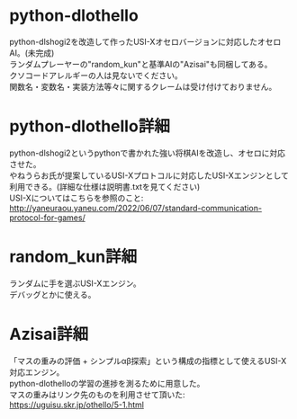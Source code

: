 # python-dlothello
python-dlshogi2を改造して作ったUSI-Xオセロバージョンに対応したオセロAI。(未完成)<br> 
ランダムプレーヤーの"random_kun"と基準AIの"Azisai"も同梱してある。<br> 
クソコードアレルギーの人は見ないでください。<br>
関数名・変数名・実装方法等々に関するクレームは受け付けておりません。<br>
# python-dlothello詳細
python-dlshogi2というpythonで書かれた強い将棋AIを改造し、オセロに対応させた。<br>
やねうらお氏が提案しているUSI-Xプロトコルに対応したUSI-Xエンジンとして利用できる。(詳細な仕様は説明書.txtを見てください)<br>
USI-Xについてはこちらを参照のこと: http://yaneuraou.yaneu.com/2022/06/07/standard-communication-protocol-for-games/ <br>
# random_kun詳細
ランダムに手を選ぶUSI-Xエンジン。<br>
デバッグとかに使える。<br>
# Azisai詳細
「マスの重みの評価 + シンプルαβ探索」という構成の指標として使えるUSI-X対応エンジン。 <br>
python-dlothelloの学習の進捗を測るために用意した。<br>
マスの重みはリンク先のものを利用させて頂いた: https://uguisu.skr.jp/othello/5-1.html <br>

